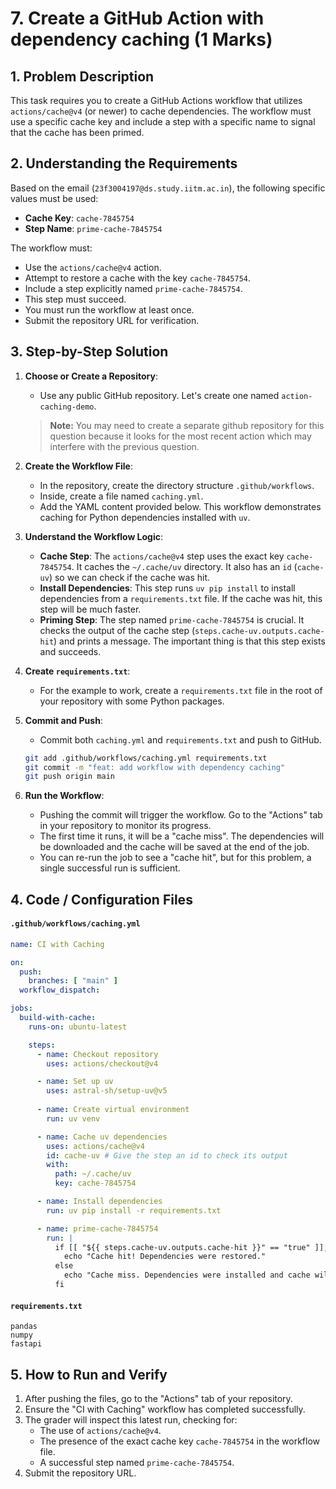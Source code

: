 # 7. Create a GitHub Action with dependency caching (1 Marks)

## 1. Problem Description

This task requires you to create a GitHub Actions workflow that utilizes `actions/cache@v4` (or newer) to cache dependencies. The workflow must use a specific cache key and include a step with a specific name to signal that the cache has been primed.

## 2. Understanding the Requirements

Based on the email (`23f3004197@ds.study.iitm.ac.in`), the following specific values must be used:

* **Cache Key**: `cache-7845754`
* **Step Name**: `prime-cache-7845754`

The workflow must:

* Use the `actions/cache@v4` action.
* Attempt to restore a cache with the key `cache-7845754`.
* Include a step explicitly named `prime-cache-7845754`.
* This step must succeed.
* You must run the workflow at least once.
* Submit the repository URL for verification.

## 3. Step-by-Step Solution

1. **Choose or Create a Repository**:

      * Use any public GitHub repository. Let's create one named `action-caching-demo`.

      > **Note:** You may need to create a separate github repository for this question because it looks for the most recent action which may interfere with the previous question.

2. **Create the Workflow File**:

      * In the repository, create the directory structure `.github/workflows`.
      * Inside, create a file named `caching.yml`.
      * Add the YAML content provided below. This workflow demonstrates caching for Python dependencies installed with `uv`.

3. **Understand the Workflow Logic**:

      * **Cache Step**: The `actions/cache@v4` step uses the exact key `cache-7845754`. It caches the `~/.cache/uv` directory. It also has an `id` (`cache-uv`) so we can check if the cache was hit.
      * **Install Dependencies**: This step runs `uv pip install` to install dependencies from a `requirements.txt` file. If the cache was hit, this step will be much faster.
      * **Priming Step**: The step named `prime-cache-7845754` is crucial. It checks the output of the cache step (`steps.cache-uv.outputs.cache-hit`) and prints a message. The important thing is that this step exists and succeeds.

4. **Create `requirements.txt`**:

      * For the example to work, create a `requirements.txt` file in the root of your repository with some Python packages.

5. **Commit and Push**:

      * Commit both `caching.yml` and `requirements.txt` and push to GitHub.

    <!-- end list -->

    ```bash
    git add .github/workflows/caching.yml requirements.txt
    git commit -m "feat: add workflow with dependency caching"
    git push origin main
    ```

6. **Run the Workflow**:

      * Pushing the commit will trigger the workflow. Go to the "Actions" tab in your repository to monitor its progress.
      * The first time it runs, it will be a "cache miss". The dependencies will be downloaded and the cache will be saved at the end of the job.
      * You can re-run the job to see a "cache hit", but for this problem, a single successful run is sufficient.

## 4. Code / Configuration Files

#### `.github/workflows/caching.yml`

```yaml
name: CI with Caching

on:
  push:
    branches: [ "main" ]
  workflow_dispatch:

jobs:
  build-with-cache:
    runs-on: ubuntu-latest

    steps:
      - name: Checkout repository
        uses: actions/checkout@v4

      - name: Set up uv
        uses: astral-sh/setup-uv@v5
      
      - name: Create virtual environment
        run: uv venv

      - name: Cache uv dependencies
        uses: actions/cache@v4
        id: cache-uv # Give the step an id to check its output
        with:
          path: ~/.cache/uv
          key: cache-7845754

      - name: Install dependencies
        run: uv pip install -r requirements.txt

      - name: prime-cache-7845754
        run: |
          if [[ "${{ steps.cache-uv.outputs.cache-hit }}" == "true" ]]; then
            echo "Cache hit! Dependencies were restored."
          else
            echo "Cache miss. Dependencies were installed and cache will be saved."
          fi
```

#### `requirements.txt`

```
pandas
numpy
fastapi
```

## 5. How to Run and Verify

1. After pushing the files, go to the "Actions" tab of your repository.
2. Ensure the "CI with Caching" workflow has completed successfully.
3. The grader will inspect this latest run, checking for:
      * The use of `actions/cache@v4`.
      * The presence of the exact cache key `cache-7845754` in the workflow file.
      * A successful step named `prime-cache-7845754`.
4. Submit the repository URL.
